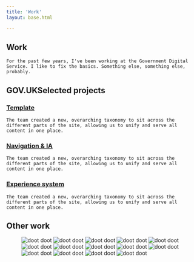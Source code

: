 ```yaml
---
title: 'Work'
layout: base.html

---
```


<section class="">
<div class="intro">
   <h1>Work</h1>
    
    For the past few years, I've been working at the Government Digital Service. I like to fix the basics. Something else, something else, probably.     
</div> 
</section>

<section>
<div class="[ grid ] [ projects ]">
<div class="right">
   <h2><span class="gov-logo">GOV.UK</span>Selected projects</h2>
   <h3 id="project-1"><a href="/template">Template</a></h3>

    The team created a new, overarching taxonomy to sit across the different parts of the site, allowing us to unify and serve all content in one place. 

   <h3 id="project-2"><a href="/taxonomy">Navigation & IA</a></h3>

    The team created a new, overarching taxonomy to sit across the different parts of the site, allowing us to unify and serve all content in one place. 

   <h3 id="project-3"><a href="/content-types">Experience system</a></h3>

    The team created a new, overarching taxonomy to sit across the different parts of the site, allowing us to unify and serve all content in one place.    

</div>
</div>
</section>

<section class="gallery">
<div class="[ grid ]">
      <h2 class="right">Other work</h2>
</div>
  
 <figure class="grid">     
 <img  class="left" src="/assets/images/exebenus.png" alt="doot doot"> 
 <img  class="right-alt" src="/assets/images/exebenus2.png" alt="doot doot">  
 <img  class="right-alt" src="/assets/images/mission-patches.png" alt="doot doot"> 
 <img  class="left" src="/assets/images/pride2.png" alt="doot doot">      
 <img  class="right" src="/assets/images/pride1.png" alt="doot doot"> 
 <img  class="right" src="/assets/images/baby1.png" alt="doot doot"> 
 <img  class="left" src="/assets/images/baby2.png" alt="doot doot"> 
 <img  class="middle" src="/assets/images/placeholder.png" alt="doot doot"> 
 <img  class="right" src="/assets/images/hm2.png" alt="doot doot"> 
 <img  class="left" src="/assets/images/hm1.png" alt="doot doot"> 
 <img  class="right-alt" src="/assets/images/ptn3.png" alt="doot doot"> 
 <img  class="left" src="/assets/images/pnt1.png" alt="doot doot"> 
 <img  class="right" src="/assets/images/jobs-pic.png" alt="doot doot"> 
 <img  class="left-alt" src="/assets/images/bwu.png" alt="doot doot"> 
</figure>


</section>
